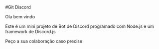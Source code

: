 #Git Discord

Ola bem vindo 

Este é um mini projeto de Bot de Discord programado com Node.js e um framework de Discord.js

Peço a sua colaboração caso precise
